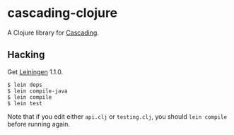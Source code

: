 # cascading-clojure

A Clojure library for [Cascading](http://cascading.org).

## Hacking

Get [Leiningen](http://github.com/technomancy/leiningen) 1.1.0.

    $ lein deps
    $ lein compile-java
    $ lein compile
    $ lein test

Note that if you edit either `api.clj` or `testing.clj`, you should `lein compile` before running again.
